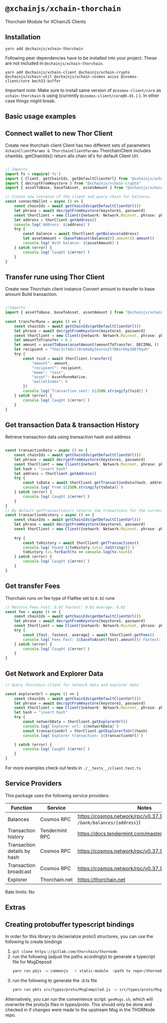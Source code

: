 # `@xchainjs/xchain-thorchain`

Thorchain Module for XChainJS Clients

## Installation

```
yarn add @xchainjs/xchain-thorchain
```

Following peer dependencies have to be installed into your project. These are not included in `@xchainjs/xchain-thorchain`.

```
yarn add @xchainjs/xchain-client @xchainjs/xchain-crypto @xchainjs/xchain-util @xchainjs/xchain-cosmos axios @cosmos-client/core bech32-buffer
```

Important note: Make sure to install same version of `@cosmos-client/core` as `xchain-thorchain` is using (currently `@cosmos-client/core@0.45.1` ). In other case things might break.


## Basic usage examples

## Connect wallet to new Thor Client

Create new thorchain client
Client has two different sets of parameters `XchainClientParams & ThorchainClientParams`
ThorchainClient includes chainIds. getChainIds() return alls chain id's for default Client Url. 

```ts

// Imports 
import fs = require('fs')
import { Client, getChainIds, getDefaultClientUrl} from '@xchainjs/xchain-thorchain'
import { decryptFromKeystore } from "@xchainjs/xchain-crypto"
import { assetToBase, baseToAsset, assetAmount } from "@xchainjs/xchain-util"

// Create new instance of the client and query chain for balances. 
const connectWallet = async () => {
    const chainIds = await getChainIds(getDefaultClientUrl())
    let phrase = await decryptFromKeystore(keystore1, password)
    const thorClient = new Client({network: Network.Mainnet, phrase: phrase, chainIds})
    let address = thorClient.getAddress()
    console.log(`Address: ${address}`)
    try {
        const balance = await thorClient.getBalance(address)
        let assetAmount = (baseToAsset(balance[0].amount)).amount()
        console.log(`With balance: ${assetAmount}`)
    } catch (error) {
        console.log(`Caught ${error}`)
    }
}

```

## Transfer rune using Thor Client

Create new Thorchain client instance
Convert amount to transfer to base amount 
Build transaction. 

```ts

//Imports
import { assetToBase, baseToAsset, assetAmount } from "@xchainjs/xchain-util"
 
const transferRune = async () => {
    const chainIds = await getChainIds(getDefaultClientUrl())
    let phrase = await decryptFromKeystore(keystore1, password)
    const thorClient = new Client({network: Network.Mainnet, phrase: phrase, chainIds})
    let amountToTransfer = 0.1
    let amount = assetToBase(assetAmount(amountToTransfer, DECIMAL ))
    let recipient = "thor1cf4dsll8rema8y3xvvsn2t786xrkhp3d679qxh" 
    try {
        const txid = await thorClient.transfer({
            "amount": amount,
            "recipient": recipient,
            "memo": "test",
            "asset": AssetRuneNative,
            "walletIndex": 0 
        })
        console.log(`Transaction sent: ${JSON.stringify(txid)}`)
    } catch (error) {
        console.log(`Caught ${error}`)
    }
}


```

## Get transaction Data & transaction History

Retrieve transaction data using transaction hash and address

```ts

const transactionData = async () => {
    const chainIds = await getChainIds(getDefaultClientUrl())
    let phrase = await decryptFromKeystore(keystore1, password)
    const thorClient = new Client({network: Network.Mainnet, phrase: phrase, chainIds})
    let hash = "insert hash"
    let address = thorClient.getAddress()
    try {
        const txData = await thorClient.getTransactionData(hash, address)
        console.log(`From ${JSON.stringify(txData)}`)
    } catch (error) {
        console.log(`Caught ${error}`)
    }
}
// By default getTransactions() returns the tranactions for the current address
const transactionHistory = async () => {
    const chainIds = await getChainIds(getDefaultClientUrl())
    let phrase = await decryptFromKeystore(keystore1, password)
    const thorClient = new Client({network: Network.Mainnet, phrase: phrase, chainIds})
    
    try {
        const txHistory = await thorClient.getTransactions() 
        console.log(`Found ${txHistory.total.toString()}`)
        txHistory.txs.forEach(tx => console.log(tx.hash))
    } catch (error) {
        console.log(`Caught ${error}`)
    }
}
```

## Get transfer Fees

Thorchain runs on fee type of Flatfee set to `0.02` rune

```ts
// Returns Fees Fast: 0.02 Fastest: 0.02 Average: 0.02
const fee = async () => {
    const chainIds = await getChainIds(getDefaultClientUrl())
    let phrase = await decryptFromKeystore(keystore1, password)
    const thorClient = new Client({network: Network.Mainnet, phrase: phrase, chainIds})
    try {
        const {fast, fastest, average} = await thorClient.getFees()
        console.log(`Fees Fast: ${baseToAsset(fast).amount()} Fastest: ${baseToAsset(fastest).amount()} Average: ${baseToAsset(average).amount()}`)
    } catch (error) {
        console.log(`Caught ${error}`)
    }
}
```

## Get Network and Explorer Data

```ts
// Query thorchain client for network data and explorer data

const explorerUrl = async () => {
    const chainIds = await getChainIds(getDefaultClientUrl())
    let phrase = await decryptFromKeystore(keystore1, password)
    const thorClient = new Client({network: Network.Mainnet, phrase: phrase, chainIds})
    let hash = "insert hash"
    try {
        const networkData = thorClient.getExplorerUrl()
        console.log(`Explorer url: ${networkData}`)
        const transactionUrl = thorClient.getExplorerTxUrl(hash)
        console.log(`Explorer transaction: ${transactionUrl}`)

    } catch (error) {
        console.log(`Caught ${error}`)
    }
}

```

For more examples check out tests in `./__tests__/client.test.ts`

## Service Providers

This package uses the following service providers:

| Function                    | Service        | Notes                                                               |
| --------------------------- | -------------- | ------------------------------------------------------------------- |
| Balances                    | Cosmos RPC     | https://cosmos.network/rpc/v0.37.9 (`GET /bank/balances/{address}`) |
| Transaction history         | Tendermint RPC | https://docs.tendermint.com/master/rpc/#/Info/tx_search             |
| Transaction details by hash | Cosmos RPC     | https://cosmos.network/rpc/v0.37.9 (`GET /txs/{hash}`)              |
| Transaction broadcast       | Cosmos RPC     | https://cosmos.network/rpc/v0.37.9 (`POST /txs`)                    |
| Explorer                    | Thorchain.net  | https://thorchain.net                                               |

Rate limits: No

## Extras

## Creating protobuffer typescript bindings

In order for this library to de/serialize proto3 structures, you can use the following to create bindings

1. `git clone https://gitlab.com/thorchain/thornode`
2. run the following (adjust the paths acordingly) to generate a typecript file for MsgDeposit
   ```bash
   yarn run pbjs -w commonjs  -t static-module  <path to repo>/thornode/proto/thorchain/v1/x/thorchain/types/msg_deposit.proto <path to repo>/thornode/proto/thorchain/v1/common/common.proto <path to repo>/thornode/proto/thorchain/v1/x/thorchain/types/msg_send.proto <path to repo>/thornode/third_party/proto/cosmos/base/v1beta1/coin.proto -o src/types/proto/MsgCompiled.js
   ```
3. run the following to generate the .d.ts file
   ```bash
   yarn run pbts src/types/proto/MsgCompiled.js -o src/types/proto/MsgCompiled.d.ts
   ```

Alternatively, you can run the convenience script: `genMsgs.sh`, which will overwrite the proto/js files in types/proto. This should only be done and checked in if changes were made to the upstream Msg in the THORNode repo. 

